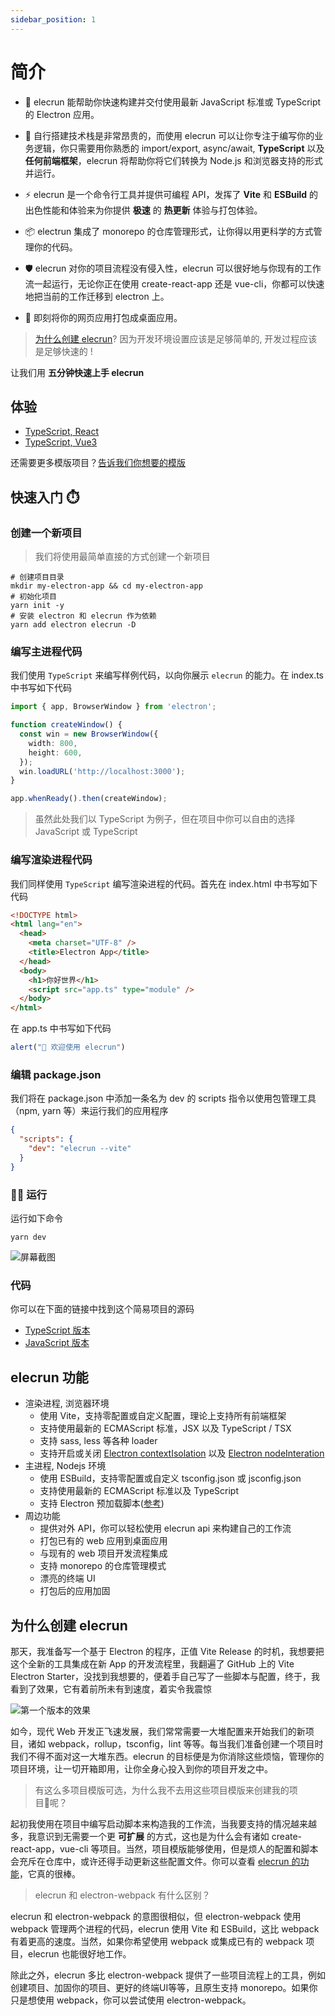 ```yaml
---
sidebar_position: 1
---
```


# 简介

- 🌈 elecrun 能帮助你快速构建并交付使用最新 JavaScript 标准或 TypeScript 的 Electron 应用。

- 💸 自行搭建技术栈是非常昂贵的，而使用 elecrun 可以让你专注于编写你的业务逻辑，你只需要用你熟悉的 import/export, async/await, **TypeScript** 以及 **任何前端框架**，elecrun 将帮助你将它们转换为 Node.js 和浏览器支持的形式并运行。

- ⚡️ elecrun 是一个命令行工具并提供可编程 API，发挥了 **Vite** 和 **ESBuild** 的出色性能和体验来为你提供 **极速** 的 **热更新** 体验与打包体验。

- 📦 electrun 集成了 monorepo 的仓库管理形式，让你得以用更科学的方式管理你的代码。

- 🛡️ elecrun 对你的项目流程没有侵入性，elecrun 可以很好地与你现有的工作流一起运行，无论你正在使用 create-react-app 还是 vue-cli，你都可以快速地把当前的工作迁移到 electron 上。

- 🔧 即刻将你的网页应用打包成桌面应用。

> [为什么创建 elecrun](#为什么创建-elecrun)? 因为开发环境设置应该是足够简单的, 开发过程应该是足够快速的 !

让我们用 **五分钟快速上手 elecrun**

## 体验

- [TypeScript, React](https://github.com/jctaoo/vite-electron-esbuild-starter)
- [TypeScript, Vue3](https://github.com/jctaoo/electron-vue-starter)



还需要更多模版项目？[告诉我们你想要的模版](https://github.com/jctaoo/elecrun/issues)

## 快速入门 ⏱️

### 创建一个新项目

> 我们将使用最简单直接的方式创建一个新项目

```shell
# 创建项目目录
mkdir my-electron-app && cd my-electron-app
# 初始化项目
yarn init -y
# 安装 electron 和 elecrun 作为依赖
yarn add electron elecrun -D
```

### 编写主进程代码

我们使用 `TypeScript` 来编写样例代码，以向你展示 `elecrun` 的能力。在 index.ts 中书写如下代码

```typescript
import { app, BrowserWindow } from 'electron';

function createWindow() {
  const win = new BrowserWindow({
    width: 800,
    height: 600,
  });
  win.loadURL('http://localhost:3000');
}

app.whenReady().then(createWindow);
```

> 虽然此处我们以 TypeScript 为例子，但在项目中你可以自由的选择 JavaScript 或 TypeScript

### 编写渲染进程代码

我们同样使用 `TypeScript` 编写渲染进程的代码。首先在 index.html 中书写如下代码

```html
<!DOCTYPE html>
<html lang="en">
  <head>
    <meta charset="UTF-8" />
    <title>Electron App</title>
  </head>
  <body>
    <h1>你好世界</h1>
    <script src="app.ts" type="module" />
  </body>
</html>
```

在 app.ts 中书写如下代码

```typescript
alert("👏 欢迎使用 elecrun")
```

### 编辑 package.json

我们将在 package.json 中添加一条名为 dev 的 scripts 指令以使用包管理工具（npm, yarn 等）来运行我们的应用程序

```json
{
  "scripts": {
    "dev": "elecrun --vite"
  }
}
``` 

### 🏃‍♀️ 运行

运行如下命令
```shell
yarn dev
```

![屏幕截图](../../docs/images/screen-shot.webp)

### 代码

你可以在下面的链接中找到这个简易项目的源码

- [TypeScript 版本](https://github.com/jctaoo/elecrun/tree/main/fixtures/demo)
- [JavaScript 版本](https://github.com/jctaoo/elecrun/tree/main/fixtures/simple)

## elecrun 功能

- 渲染进程, 浏览器环境
  - 使用 Vite，支持零配置或自定义配置，理论上支持所有前端框架
  - 支持使用最新的 ECMAScript 标准，JSX 以及 TypeScript / TSX
  - 支持 sass, less 等各种 loader
  - 支持开启或关闭 [Electron contextIsolation](https://www.electronjs.org/docs/tutorial/context-isolation) 以及 [Electron nodeInteration](https://www.electronjs.org/docs/api/browser-window#new-browserwindowoptions)
- 主进程, Nodejs 环境
  - 使用 ESBuild，支持零配置或自定义 tsconfig.json 或 jsconfig.json
  - 支持使用最新的 ECMAScript 标准以及 TypeScript
  - 支持 Electron 预加载脚本([参考](https://www.electronjs.org/docs/api/context-bridge#exposing-node-global-symbols))
- 周边功能
  - 提供对外 API，你可以轻松使用 elecrun api 来构建自己的工作流
  - 打包已有的 web 应用到桌面应用
  - 与现有的 web 项目开发流程集成
  - 支持 monorepo 的仓库管理模式
  - 漂亮的终端 UI
  - 打包后的应用加固

## 为什么创建 elecrun

那天，我准备写一个基于 Electron 的程序，正值 Vite Release 的时机，我想要把这个全新的工具集成在新 App 的开发流程里，我翻遍了 GitHub 上的 Vite Electron Starter，没找到我想要的，便着手自己写了一些脚本与配置，终于，我看到了效果，它有着前所未有到速度，着实令我震惊

![第一个版本的效果](../../new-docs/static/img/demo.gif)

如今，现代 Web 开发正飞速发展，我们常常需要一大堆配置来开始我们的新项目，诸如 webpack，rollup，tsconfig，lint 等等。每当我们准备创建一个项目时我们不得不面对这一大堆东西。elecrun 的目标便是为你消除这些烦恼，管理你的项目环境，让一切开箱即用，让你全身心投入到你的项目开发之中。

> 有这么多项目模版可选，为什么我不去用这些项目模版来创建我的项目呢？

起初我使用在项目中编写启动脚本来构造我的工作流，当我要支持的情况越来越多，我意识到无需要一个更 **可扩展** 的方式，这也是为什么会有诸如 create-react-app，vue-cli 等项目。当然，项目模版能够使用，但是烦人的配置和脚本会充斥在仓库中，或许还得手动更新这些配置文件。你可以查看 [elecrun 的功能](#elecrun-功能)，它真的很棒。

> elecrun 和 electron-webpack 有什么区别？

elecrun 和 electron-webpack 的意图很相似，但 electron-webpack 使用 webpack 管理两个进程的代码，elecrun 使用 Vite 和 ESBuild，这比 webpack 有着更高的速度。当然，如果你希望使用 webpack 或集成已有的 webpack 项目，elecrun 也能很好地工作。

除此之外，elecrun 多比 electron-webpack 提供了一些项目流程上的工具，例如创建项目、加固你的项目、更好的终端UI等等，且原生支持 monorepo。如果你只是想使用 webpack，你可以尝试使用 electron-webpack。



